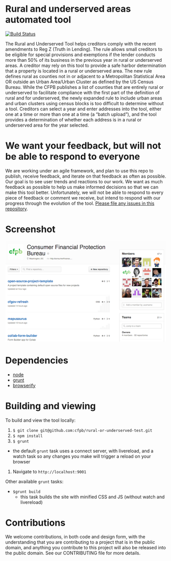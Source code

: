 # Rural and underserved areas automated tool

[![Build Status](https://travis-ci.org/cfpb/rural-or-underserved-test.svg?branch=master)](https://travis-ci.org/cfpb/rural-or-underserved-test)

The Rural and Underserved Tool helps creditors comply with the recent amendments to Reg Z (Truth in Lending). The rule allows small creditors to be eligible for special provisions and exemptions if the lender conducts more than 50% of its business in the previous year in rural or underserved areas.  A creditor may rely on this tool to provide a safe harbor determination that a property is located in a rural or underserved area. The new rule defines rural as counties not in or adjacent to a Metropolitan Statistical Area OR outside an Urban Area/Urban Cluster as defined by the US Census Bureau. While the CFPB publishes a list of counties that are entirely rural or underserved to facilitate compliance with the first part of the definition of rural and for underserved, the newly expanded rule to include urban areas and urban clusters using census blocks is too difficult to determine without a tool. Creditors can select a year and enter addresses into the tool, either one at a time or more than one at a time (a “batch upload”), and the tool provides a determination of whether each address is in a rural or underserved area for the year selected.

# We want your feedback, but will not be able to respond to everyone

We are working under an agile framework, and plan to use this repo to publish, receive feedback, and iterate on that feedback as often as possible. Our goal is to see user trends and reactions to our work. We want as much feedback as possible to help us make informed decisions so that we can make this tool better. Unfortunately, we will not be able to respond to every piece of feedback or comment we receive, but intend to respond with our progress through the evolution of the tool. [Please file any issues in this repository](https://github.com/cfpb/rural-or-underserved-test/issues).

# Screenshot

![Rural and underserved areas automated tool](/screenshot.png)

# Dependencies

- [node](https://nodejs.org/en/download/)
- [grunt](http://gruntjs.com/)
- [browserify](http://browserify.org/)

# Building and viewing

To build and view the tool locally:

1. `$ git clone git@github.com:cfpb/rural-or-underserved-test.git`
1. `$ npm install`
1. `$ grunt`
  - the default `grunt` task uses a connect server, with livereload, and a watch task so any changes you make will trigger a reload on your browser
1. Navigate to `http://localhost:9001`

Other available `grunt` tasks:

- `$grunt build`
  - this task builds the site with minified CSS and JS (without watch and livereload)

# Contributions

We welcome contributions, in both code and design form, with the understanding that you are contributing to a project that is in the public domain, and anything you contribute to this project will also be released into the public domain. See our CONTRIBUTING file for more details.
